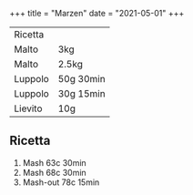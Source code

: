 +++
title = "Marzen"
date = "2021-05-01"
+++

|||
|-|-|
|Ricetta||(Link)[https://www.birramia.it/doc/ricetta-birra-marzen-la-birra-delloktoberfest/]|
|Malto|3kg|[Vienna Crisp](https://www.mr-malt.it/malto-best-vienna-kg-5.html)|
|Malto|2.5kg|[Munich Crisp](https://www.mr-malt.it/malto-best-caramelr-munich-i-kg-5.html)|
|Luppolo|50g 30min|[Hallertau Hersbrucker](https://www.mr-malt.it/luppolo-hall-hersbrucker-100-g-coni.html)|
|Luppolo|30g 15min|[Hallertau Hersbrucker](https://www.mr-malt.it/luppolo-hall-hersbrucker-100-g-coni.html)|
|Lievito|10g|[Mangrove Jack's M54](https://www.mr-malt.it/lievito-secco-mangrove-jack-s-californian-lager-m54-g-10.html)|

## Ricetta

1. Mash 63c 30min
2. Mash 68c 30min
3. Mash-out 78c 15min
